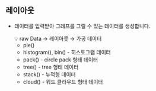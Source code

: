 ## 레이아웃

- 데이터를 입력받아 그래프를 그릴 수 있는 데이터를 생성합니다.
    <aside>
    💡 raw Data → 레이아웃 → 가공 데이터
    </aside>
    
    - pie()
    - histogram(), bin() - 히스토그램 데이터
    - pack() - circle pack 형태 데이터
    - tree() - tree 형태 데이터
    - stack() - 누적형 데이터
    - cloud() - 워드 클라우드 형태 데이터
